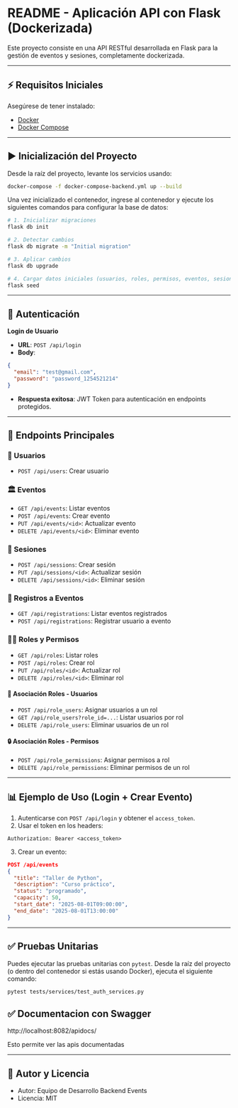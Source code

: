 
# README - Aplicación API con Flask (Dockerizada)

Este proyecto consiste en una API RESTful desarrollada en Flask para la gestión de eventos y sesiones, completamente dockerizada.

---

## ⚡ Requisitos Iniciales

Asegúrese de tener instalado:
- [Docker](https://www.docker.com/products/docker-desktop)
- [Docker Compose](https://docs.docker.com/compose/)

---

## ▶️ Inicialización del Proyecto

Desde la raíz del proyecto, levante los servicios usando:

```bash
docker-compose -f docker-compose-backend.yml up --build
```

Una vez inicializado el contenedor, ingrese al contenedor y ejecute los siguientes comandos para configurar la base de datos:

```bash
# 1. Inicializar migraciones
flask db init

# 2. Detectar cambios
flask db migrate -m "Initial migration"

# 3. Aplicar cambios
flask db upgrade

# 4. Cargar datos iniciales (usuarios, roles, permisos, eventos, sesiones, etc.)
flask seed
```

---

## 🔑 Autenticación

**Login de Usuario**
- **URL**: `POST /api/login`
- **Body**:
```json
{
  "email": "test@gmail.com",
  "password": "password_1254521214"
}
```
- **Respuesta exitosa**: JWT Token para autenticación en endpoints protegidos.

---

## 📄 Endpoints Principales

### 👤 Usuarios
- `POST /api/users`: Crear usuario

### 🏛️ Eventos
- `GET /api/events`: Listar eventos
- `POST /api/events`: Crear evento
- `PUT /api/events/<id>`: Actualizar evento
- `DELETE /api/events/<id>`: Eliminar evento

### 📅 Sesiones
- `POST /api/sessions`: Crear sesión
- `PUT /api/sessions/<id>`: Actualizar sesión
- `DELETE /api/sessions/<id>`: Eliminar sesión

### 👥 Registros a Eventos
- `GET /api/registrations`: Listar eventos registrados
- `POST /api/registrations`: Registrar usuario a evento

### 👮‍♂️ Roles y Permisos
- `GET /api/roles`: Listar roles
- `POST /api/roles`: Crear rol
- `PUT /api/roles/<id>`: Actualizar rol
- `DELETE /api/roles/<id>`: Eliminar rol

#### 🧑 Asociación Roles - Usuarios
- `POST /api/role_users`: Asignar usuarios a un rol
- `GET /api/role_users?role_id=...`: Listar usuarios por rol
- `DELETE /api/role_users`: Eliminar usuarios de un rol

#### 🔒 Asociación Roles - Permisos
- `POST /api/role_permissions`: Asignar permisos a rol
- `DELETE /api/role_permissions`: Eliminar permisos de un rol

---

## 📊 Ejemplo de Uso (Login + Crear Evento)

1. Autenticarse con `POST /api/login` y obtener el `access_token`.
2. Usar el token en los headers:
```http
Authorization: Bearer <access_token>
```
3. Crear un evento:
```json
POST /api/events
{
  "title": "Taller de Python",
  "description": "Curso práctico",
  "status": "programado",
  "capacity": 50,
  "start_date": "2025-08-01T09:00:00",
  "end_date": "2025-08-01T13:00:00"
}
```

---


## ✅ Pruebas Unitarias

Puedes ejecutar las pruebas unitarias con `pytest`. Desde la raíz del proyecto (o dentro del contenedor si estás usando Docker), ejecuta el siguiente comando:

```bash
pytest tests/services/test_auth_services.py
```
## ✅ Documentacion con Swagger
http://localhost:8082/apidocs/

Esto permite ver las apis documentadas

---

## 📅 Autor y Licencia

- Autor: Equipo de Desarrollo Backend Events
- Licencia: MIT
